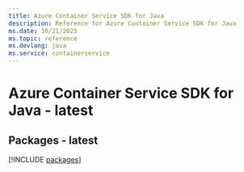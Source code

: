 ```yaml
---
title: Azure Container Service SDK for Java
description: Reference for Azure Container Service SDK for Java
ms.date: 10/21/2025
ms.topic: reference
ms.devlang: java
ms.service: containerservice
---
```

# Azure Container Service SDK for Java - latest
## Packages - latest
[!INCLUDE [packages](container-service-index.md)]